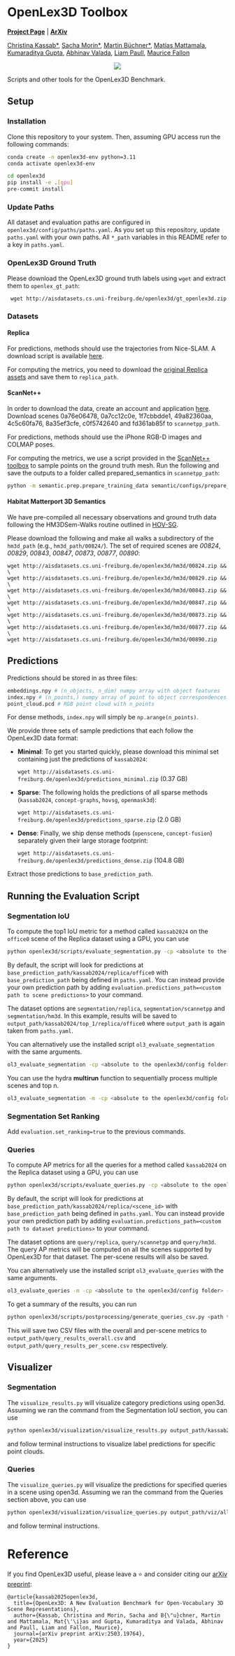 # OpenLex3D Toolbox
[**Project Page**](https://openlex3d.github.io/) |
[**ArXiv**](https://arxiv.org/abs/2503.19764)

[Christina Kassab*](https://ckassab.github.io/), [Sacha Morin*](https://sachamorin.github.io/), [Martin Büchner*](https://rl.uni-freiburg.de/people/buechner), [Matías Mattamala](https://mmattamala.github.io/), [Kumaraditya Gupta](https://www.kumaradityag.com/), [Abhinav Valada](https://rl.uni-freiburg.de/people/valada), [Liam Paull](https://liampaull.ca/), [Maurice Fallon](https://ori.ox.ac.uk/people/maurice-fallon/)


<p align="center">
	<img src="assets/hero_fig.png" />
</p>
Scripts and other tools for the OpenLex3D Benchmark.

## Setup

<!-- ### For GPU
```sh
pip install openlex3d[gpu]
```

### For CPU
```sh
pip install openlex3d[cpu]
``` -->

### Installation
Clone this repository to your system. Then, assuming GPU access run the following commands:
```sh
conda create -n openlex3d-env python=3.11
conda activate openlex3d-env

cd openlex3d
pip install -e .[gpu]
pre-commit install
```

### Update Paths
All dataset and evaluation paths are configured in `openlex3d/config/paths/paths.yaml`. As you set up this repository, update `paths.yaml` with your own paths. All `*_path` variables in this README refer to a key in `paths.yaml`.

### OpenLex3D Ground Truth
Please download the OpenLex3D ground truth labels using `wget` and extract them to `openlex_gt_path`:

``` wget http://aisdatasets.cs.uni-freiburg.de/openlex3d/gt_openlex3d.zip```

### Datasets
#### Replica
For predictions, methods should use the trajectories from Nice-SLAM. A download script is available [here](https://github.com/cvg/nice-slam/blob/master/scripts/download_replica.sh). 

For computing the metrics, you need to download the [original Replica assets](https://github.com/facebookresearch/Replica-Dataset) and save them to `replica_path`.
#### ScanNet++
In order to download the data, create an account and application [here](https://kaldir.vc.in.tum.de/scannetpp/). Download scenes 0a76e06478,  0a7cc12c0e,  1f7cbbdde1,  49a82360aa,  4c5c60fa76,  8a35ef3cfe,  c0f5742640 and  fd361ab85f to `scannetpp_path`.

For predictions, methods should use the iPhone RGB-D images and COLMAP poses. 

For computing the metrics, we use a script provided in the [ScanNet++ toolbox](https://github.com/scannetpp/scannetpp) to sample points on the ground truth mesh. Run the following and save the outputs to a folder called prepared_semantics in `scannetpp_path`:
```sh
python -m semantic.prep.prepare_training_data semantic/configs/prepare_training_data.yml
```

#### Habitat Matterport 3D Semantics

We have pre-compiled all necessary observations and ground truth data following the HM3DSem-Walks routine outlined in [HOV-SG](https://github.com/hovsg/HOV-SG). 

Please download the following and make all walks a subdirectory of the `hm3d_path` (e.g., `hm3d_path/00824/`). The set of required scenes are *00824*, *00829*, *00843*, *00847*, *00873*, *00877*, *00890*:

```
wget http://aisdatasets.cs.uni-freiburg.de/openlex3d/hm3d/00824.zip && \
wget http://aisdatasets.cs.uni-freiburg.de/openlex3d/hm3d/00829.zip && \
wget http://aisdatasets.cs.uni-freiburg.de/openlex3d/hm3d/00843.zip && \
wget http://aisdatasets.cs.uni-freiburg.de/openlex3d/hm3d/00847.zip && \
wget http://aisdatasets.cs.uni-freiburg.de/openlex3d/hm3d/00873.zip && \
wget http://aisdatasets.cs.uni-freiburg.de/openlex3d/hm3d/00877.zip && \
wget http://aisdatasets.cs.uni-freiburg.de/openlex3d/hm3d/00890.zip
```


## Predictions
Predictions should be stored in as three files:

```bash
embeddings.npy # (n_objects, n_dim) numpy array with object features
index.npy # (n_points,) numpy array of point to object correspondences. embeddings[index[i]] should give the features of the ith point in point_cloud.pcd
point_cloud.pcd # RGB point cloud with n_points
```

For dense methods, `index.npy` will simply be `np.arange(n_points)`.

We provide three sets of sample predictions that each follow the OpenLex3D data format:
- **Minimal**: To get you started quickly, please download this minimal set containing just the predictions of `kassab2024`: 
  
  ```wget http://aisdatasets.cs.uni-freiburg.de/openlex3d/predictions_minimal.zip``` (0.37 GB)
- **Sparse**: The following holds the predictions of all sparse methods (`kassab2024`, `concept-graphs`, `hovsg`, `openmask3d`): 
  
  ```wget http://aisdatasets.cs.uni-freiburg.de/openlex3d/predictions_sparse.zip```  (2.0 GB)
- **Dense**: Finally, we ship dense methods (`openscene`, `concept-fusion`) separately given their large storage footprint: 
  
  ```wget http://aisdatasets.cs.uni-freiburg.de/openlex3d/predictions_dense.zip```  (104.8 GB)

Extract those predictions to `base_prediction_path`.

## Running the Evaluation Script

### Segmentation IoU
To compute the top1 IoU metric for a method called `kassab2024` on the `office0` scene of the Replica dataset using a GPU, you can use
```sh
python openlex3d/scripts/evaluate_segmentation.py -cp <absolute to the openlex3d/config folder> -cn eval_segmentation evaluation.algorithm=kassab2024 dataset=segmentation/replica dataset.scene=office0 evaluation.topn=1 model.device=cuda:0
```
By default, the script will look for predictions at `base_prediction_path/kassab2024/replica/office0` with `base_prediction_path` being defined in `paths.yaml`. You can instead provide your own prediction path by adding `evaluation.predictions_path=<custom path to scene predictions>` to your command.

The dataset options are `segmentation/replica`, `segmentation/scannetpp` and `segmentation/hm3d`. In this example, results will be saved to `output_path/kassab2024/top_1/replica/office0` where `output_path` is again taken from `paths.yaml`.

You can alternatively use the installed script `ol3_evaluate_segmentation` with the same arguments.

```sh
ol3_evaluate_segmentation -cp <absolute to the openlex3d/config folder> -cn eval_segmentation evaluation.algorithm=kassab2024 dataset=segmentation/replica dataset.scene=office0 evaluation.topn=1 model.device=cuda:0
```

You can use the hydra **multirun** function to sequentially process multiple scenes and top n.
```sh
ol3_evaluate_segmentation -m -cp <absolute to the openlex3d/config folder> -cn eval_segmentation evaluation.algorithm=kassab2024 dataset=segmentation/replica dataset.scene=office0,office1 evaluation.topn=1,5 model.device=cuda:0
```

### Segmentation Set Ranking
Add `evaluation.set_ranking=true` to the previous commands.

### Queries
To compute AP metrics for all the queries for a method called `kassab2024` on the Replica dataset using a GPU, you can use
```sh
python openlex3d/scripts/evaluate_queries.py -cp <absolute to the openlex3d/config folder> -cn eval_query evaluation.algorithm=kassab2024 evaluation.query_level=all dataset=query/replica evaluation.top_k=10 model.device=cuda:0
```
By default, the script will look for predictions at `base_prediction_path/kassab2024/replica/<scene_id>` with `base_prediction_path` being defined in `paths.yaml`. You can instead provide your own prediction path by adding `evaluation.predictions_path=<custom path to dataset predictions>` to your command.

The dataset options are `query/replica`, `query/scannetpp` and `query/hm3d`. The query AP metrics will be computed on all the scenes supported by OpenLex3D for that dataset. The per-scene results will also be saved.

You can alternatively use the installed script `ol3_evaluate_queries` with the same arguments.
```sh
ol3_evaluate_queries -m -cp <absolute to the openlex3d/config folder> -cn eval_queries evaluation.algorithm=kassab2024 evaluation.query_level=all dataset=query/replica evaluation.top_k=10 model.device=cuda:0
```

To get a summary of the results, you can run
```sh
python openlex3d/scripts/postprocessing/generate_queries_csv.py <path to output_path used to run queries evaluation>
```
This will save two CSV files with the overall and per-scene metrics to `output_path/query_results_overall.csv` and `output_path/query_results_per_scene.csv` respectively.

## Visualizer
### Segmentation
The `visualize_results.py` will visualize category predictions using open3d. Assuming we ran the command from the Segmentation IoU section, you can use
```sh
python openlex3d/visualization/visualize_results.py output_path/kassab2024/top_1/replica/office0
```
and follow terminal instructions to visualize label predictions for specific point clouds.

### Queries
The `visualize_queries.py` will visualize the predictions for specified queries in a scene using open3d. Assuming we ran the command from the Queries section above, you can use
```sh
python openlex3d/visualization/visualize_queries.py output_path/viz/all/replica/office0/kassab2024
```
and follow terminal instructions.

# Reference
If you find OpenLex3D useful, please leave a ⭐ and consider citing our [arXiv preprint](https://arxiv.org/abs/2503.19764):
```
@article{kassab2025openlex3d,
  title={OpenLex3D: A New Evaluation Benchmark for Open-Vocabulary 3D Scene Representations},
  author={Kassab, Christina and Morin, Sacha and B{\"u}chner, Martin and Mattamala, Mat{\'\i}as and Gupta, Kumaraditya and Valada, Abhinav and Paull, Liam and Fallon, Maurice},
  journal={arXiv preprint arXiv:2503.19764},
  year={2025}
}
```
